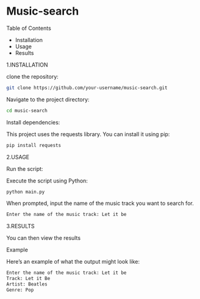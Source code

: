 # Music-search
Table of Contents


* Installation
* Usage
* Results



1.INSTALLATION

clone the repository:

```bash
git clone https://github.com/your-username/music-search.git
```

Navigate to the project directory:

```bash
cd music-search
```

Install dependencies:

This project uses the requests library. You can install it using pip:

```bash
pip install requests
```


2.USAGE

Run the script:

Execute the script using Python:

```bash
python main.py
```

When prompted, input the name of the music track you want to search for.

```bash
Enter the name of the music track: Let it be
```

3.RESULTS

You can then view the results

Example

Here’s an example of what the output might look like:


```bash
Enter the name of the music track: Let it be
Track: Let it Be
Artist: Beatles
Genre: Pop
```
